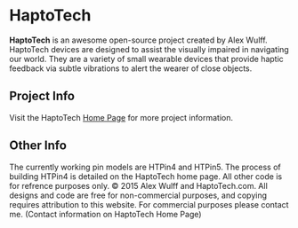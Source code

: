HaptoTech
=======

**HaptoTech** is an awesome open-source project created by Alex Wulff. HaptoTech devices are designed to assist the visually impaired in navigating our world. They are a variety of small wearable devices that provide haptic feedback via subtle vibrations to alert the wearer of close objects.
  
Project Info
---------
Visit the HaptoTech [Home Page](http://www.haptotech.com) for more project information.

Other Info
--------
The currently working pin models are HTPin4 and HTPin5. The process of building HTPin4 is detailed on the HaptoTech home page. All other code is for refrence purposes only. &copy; 2015 Alex Wulff and HaptoTech.com. All designs and code are free for non-commercial purposes, and copying requires attribution to this website. For commercial purposes please contact me. (Contact information on HaptoTech Home Page)
